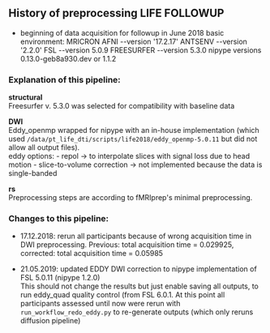 ## History of preprocessing LIFE FOLLOWUP

- beginning of data acquisition for followup in June 2018
  basic environment: MRICRON AFNI --version '17.2.17' ANTSENV --version '2.2.0' FSL --version 5.0.9 FREESURFER --version 5.3.0
  nipype versions 0.13.0-geb8a930.dev or 1.1.2

### Explanation of this pipeline:

  **structural**  
	Freesurfer v. 5.3.0 was selected for compatibility with baseline data

  **DWI**  
  Eddy_openmp wrapped for nipype with an in-house implementation
  (which used `/data/pt_life_dti/scripts/life2018/eddy_openmp-5.0.11` but did not allow  all output files).  
  eddy options:
        - repol -> to interpolate slices with signal loss due to head motion
        - slice-to-volume correction -> not implemented because the data is single-banded  

  **rs**  
	Preprocessing steps are according to fMRIprep's minimal preprocessing.


### Changes to this pipeline:
- 17.12.2018: rerun all participants because of wrong acquisition time in DWI preprocessing.
	Previous: total acquisition time = 0.029925, corrected: total acquisition time = 0.05985

- 21.05.2019: updated EDDY DWI correction to nipype implementation of FSL 5.0.11 (nipype 1.2.0)   
	This should not change the results but just enable saving all outputs, to run eddy_quad quality control (from FSL 6.0.1. At this point all participants assessed until now were rerun with `run_workflow_redo_eddy.py` to re-generate outputs (which only reruns diffusion pipeline)

